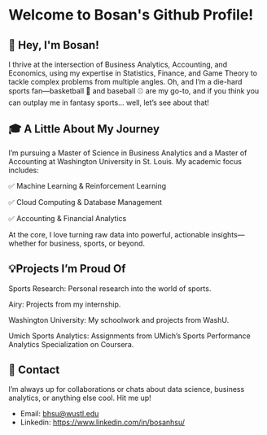 # Welcome to Bosan's Github Profile!

## 👋 Hey, I'm Bosan!
I thrive at the intersection of Business Analytics, Accounting, and Economics, using my expertise in Statistics, Finance, and Game Theory to tackle complex problems from multiple angles. Oh, and I’m a die-hard sports fan—basketball 🏀 and baseball ⚾ are my go-to, and if you think you can outplay me in fantasy sports… well, let’s see about that!

## 🎓 A Little About My Journey
I’m pursuing a Master of Science in Business Analytics and a Master of Accounting at Washington University in St. Louis. My academic focus includes:

✅ Machine Learning & Reinforcement Learning

✅ Cloud Computing & Database Management

✅ Accounting & Financial Analytics

At the core, I love turning raw data into powerful, actionable insights—whether for business, sports, or beyond.

## 💡Projects I’m Proud Of

Sports Research: Personal research into the world of sports.

Airy: Projects from my internship.

Washington University: My schoolwork and projects from WashU.

Umich Sports Analytics: Assignments from UMich’s Sports Performance Analytics Specialization on Coursera.

  
## 📱 Contact
I’m always up for collaborations or chats about data science, business analytics, or anything else cool. Hit me up!

* Email: bhsu@wustl.edu
* Linkedin: https://www.linkedin.com/in/bosanhsu/
